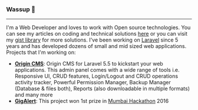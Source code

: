 ### Wassup :metal:

---

I'm a Web Developer and loves to work with Open source technologies. You can see my articles on coding and technical solutions [here](http://knowledge.achieveee.com) or you can visit my [gist library](https://gist.github.com/akhileshdarjee) for more solutions. I've been working on [Laravel](https://laravel.com/) since 5 years and has developed dozens of small and mid sized web applications.
Projects that I'm working on:

- [**Origin CMS**](https://github.com/akhileshdarjee/origin-cms):
Origin CMS for Laravel 5.5 to kickstart your web applications. This admin panel comes with a wide range of tools i.e. Responsive UI, CRUD features, Login/Logout and CRUD operations activity tracker, Powerful Permission Manager, Backup Manager (Database & files both), Reports (also downloadable in multiple formats) and many more
- [**GigAlert**](https://github.com/akhileshdarjee/gig-alert):
This project won 1st prize in [Mumbai Hackathon](https://mumbaihackathon.in/) 2016
